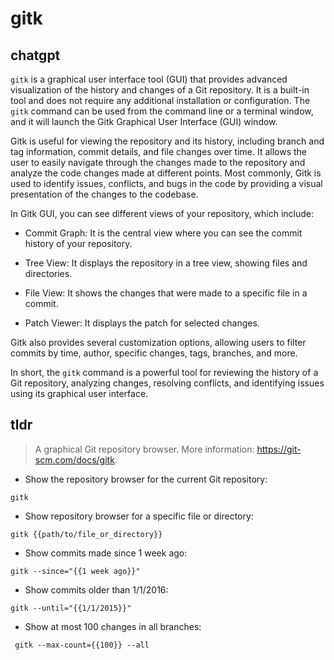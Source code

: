 # gitk 
## chatgpt 
`gitk` is a graphical user interface tool (GUI) that provides advanced visualization of the history and changes of a Git repository. It is a built-in tool and does not require any additional installation or configuration. The `gitk` command can be used from the command line or a terminal window, and it will launch the Gitk Graphical User Interface (GUI) window.

Gitk is useful for viewing the repository and its history, including branch and tag information, commit details, and file changes over time. It allows the user to easily navigate through the changes made to the repository and analyze the code changes made at different points. Most commonly, Gitk is used to identify issues, conflicts, and bugs in the code by providing a visual presentation of the changes to the codebase.

In Gitk GUI, you can see different views of your repository, which include:

- Commit Graph: It is the central view where you can see the commit history of your repository.

- Tree View: It displays the repository in a tree view, showing files and directories.

- File View: It shows the changes that were made to a specific file in a commit.

- Patch Viewer: It displays the patch for selected changes.

Gitk also provides several customization options, allowing users to filter commits by time, author, specific changes, tags, branches, and more.

In short, the `gitk` command is a powerful tool for reviewing the history of a Git repository, analyzing changes, resolving conflicts, and identifying issues using its graphical user interface. 

## tldr 
 
> A graphical Git repository browser.
> More information: <https://git-scm.com/docs/gitk>.

- Show the repository browser for the current Git repository:

`gitk`

- Show repository browser for a specific file or directory:

`gitk {{path/to/file_or_directory}}`

- Show commits made since 1 week ago:

`gitk --since="{{1 week ago}}"`

- Show commits older than 1/1/2016:

`gitk --until="{{1/1/2015}}"`

- Show at most 100 changes in all branches:

` gitk --max-count={{100}} --all`
